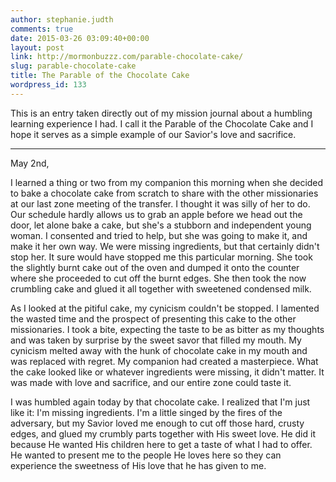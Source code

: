 ```yaml
---
author: stephanie.judth
comments: true
date: 2015-03-26 03:09:40+00:00
layout: post
link: http://mormonbuzzz.com/parable-chocolate-cake/
slug: parable-chocolate-cake
title: The Parable of the Chocolate Cake
wordpress_id: 133
---
```


This is an entry taken directly out of my mission journal about a humbling learning experience I had. I call it the Parable of the Chocolate Cake and I hope it serves as a simple example of our Savior's love and sacrifice.

----

May 2nd,

I learned a thing or two from my companion this morning when she decided to bake a chocolate cake from scratch to share with the other missionaries at our last zone meeting of the transfer. I thought it was silly of her to do. Our schedule hardly allows us to grab an apple before we head out the door, let alone bake a cake, but she's a stubborn and independent young woman. I consented and tried to help, but she was going to make it, and make it her own way. We were missing ingredients, but that certainly didn't stop her. It sure would have stopped me this particular morning. She took the slightly burnt cake out of the oven and dumped it onto the counter where she proceeded to cut off the burnt edges. She then took the now crumbling cake and glued it all together with sweetened condensed milk.

As I looked at the pitiful cake, my cynicism couldn't be stopped. I lamented the wasted time and the prospect of presenting this cake to the other missionaries. I took a bite, expecting the taste to be as bitter as my thoughts and was taken by surprise by the sweet savor that filled my mouth. My cynicism melted away with the hunk of chocolate cake in my mouth and was replaced with regret. My companion had created a masterpiece. What the cake looked like or whatever ingredients were missing, it didn't matter. It was made with love and sacrifice, and our entire zone could taste it.

I was humbled again today by that chocolate cake. I realized that I'm just like it: I'm missing ingredients. I'm a little singed by the fires of the adversary, but my Savior loved me enough to cut off those hard, crusty edges, and glued my crumbly parts together with His sweet love. He did it because He wanted His children here to get a taste of what I had to offer. He wanted to present me to the people He loves here so they can experience the sweetness of His love that he has given to me.
